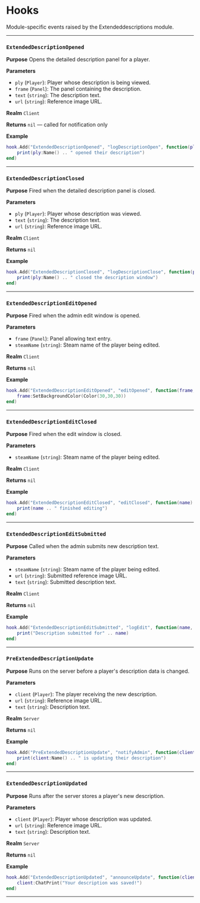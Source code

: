 # Hooks
Module-specific events raised by the Extendeddescriptions module.

---
### `ExtendedDescriptionOpened`

**Purpose**
Opens the detailed description panel for a player.

**Parameters**

* `ply` (`Player`): Player whose description is being viewed.
* `frame` (`Panel`): The panel containing the description.
* `text` (`string`): The description text.
* `url` (`string`): Reference image URL.

**Realm**
`Client`

**Returns**
`nil` — called for notification only

**Example**

```lua
hook.Add("ExtendedDescriptionOpened", "logDescriptionOpen", function(ply, frame, text, url)
    print(ply:Name() .. " opened their description")
end)
```

---

### `ExtendedDescriptionClosed`

**Purpose**
Fired when the detailed description panel is closed.

**Parameters**

* `ply` (`Player`): Player whose description was viewed.
* `text` (`string`): The description text.
* `url` (`string`): Reference image URL.

**Realm**
`Client`

**Returns**
`nil`

**Example**

```lua
hook.Add("ExtendedDescriptionClosed", "logDescriptionClose", function(ply, text, url)
    print(ply:Name() .. " closed the description window")
end)
```

---

### `ExtendedDescriptionEditOpened`

**Purpose**
Fired when the admin edit window is opened.

**Parameters**

* `frame` (`Panel`): Panel allowing text entry.
* `steamName` (`string`): Steam name of the player being edited.

**Realm**
`Client`

**Returns**
`nil`

**Example**

```lua
hook.Add("ExtendedDescriptionEditOpened", "editOpened", function(frame, name)
    frame:SetBackgroundColor(Color(30,30,30))
end)
```

---

### `ExtendedDescriptionEditClosed`

**Purpose**
Fired when the edit window is closed.

**Parameters**

* `steamName` (`string`): Steam name of the player being edited.

**Realm**
`Client`

**Returns**
`nil`

**Example**

```lua
hook.Add("ExtendedDescriptionEditClosed", "editClosed", function(name)
    print(name .. " finished editing")
end)
```

---

### `ExtendedDescriptionEditSubmitted`

**Purpose**
Called when the admin submits new description text.

**Parameters**

* `steamName` (`string`): Steam name of the player being edited.
* `url` (`string`): Submitted reference image URL.
* `text` (`string`): Submitted description text.

**Realm**
`Client`

**Returns**
`nil`

**Example**

```lua
hook.Add("ExtendedDescriptionEditSubmitted", "logEdit", function(name, url, text)
    print("Description submitted for" .. name)
end)
```

---

### `PreExtendedDescriptionUpdate`

**Purpose**
Runs on the server before a player's description data is changed.

**Parameters**

* `client` (`Player`): The player receiving the new description.
* `url` (`string`): Reference image URL.
* `text` (`string`): Description text.

**Realm**
`Server`

**Returns**
`nil`

**Example**

```lua
hook.Add("PreExtendedDescriptionUpdate", "notifyAdmin", function(client, url, text)
    print(client:Name() .. " is updating their description")
end)
```

---

### `ExtendedDescriptionUpdated`

**Purpose**
Runs after the server stores a player's new description.

**Parameters**

* `client` (`Player`): Player whose description was updated.
* `url` (`string`): Reference image URL.
* `text` (`string`): Description text.

**Realm**
`Server`

**Returns**
`nil`

**Example**

```lua
hook.Add("ExtendedDescriptionUpdated", "announceUpdate", function(client, url, text)
    client:ChatPrint("Your description was saved!")
end)
```

---
